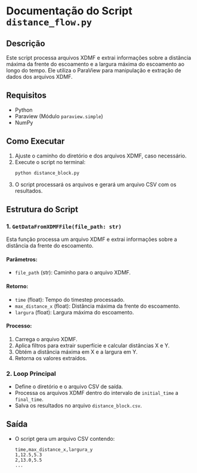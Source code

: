 # Documentação do Script `distance_flow.py`

## Descrição
Este script processa arquivos XDMF e extrai informações sobre a distância máxima da frente do escoamento e a largura máxima do escoamento ao longo do tempo. Ele utiliza o ParaView para manipulação e extração de dados dos arquivos XDMF.

## Requisitos
- Python
- Paraview (Módulo `paraview.simple`)
- NumPy

## Como Executar
1. Ajuste o caminho do diretório e dos arquivos XDMF, caso necessário.
2. Execute o script no terminal:
   ```bash
   python distance_block.py
   ```
3. O script processará os arquivos e gerará um arquivo CSV com os resultados.

## Estrutura do Script
### 1. `GetDataFromXDMFFile(file_path: str)`
Esta função processa um arquivo XDMF e extrai informações sobre a distância da frente do escoamento.

#### Parâmetros:
- `file_path` (str): Caminho para o arquivo XDMF.

#### Retorno:
- `time` (float): Tempo do timestep processado.
- `max_distance_x` (float): Distância máxima da frente do escoamento.
- `largura` (float): Largura máxima do escoamento.

#### Processo:
1. Carrega o arquivo XDMF.
2. Aplica filtros para extrair superfície e calcular distâncias X e Y.
3. Obtém a distância máxima em X e a largura em Y.
4. Retorna os valores extraídos.

### 2. Loop Principal
- Define o diretório e o arquivo CSV de saída.
- Processa os arquivos XDMF dentro do intervalo de `initial_time` a `final_time`.
- Salva os resultados no arquivo `distance_block.csv`.

## Saída
- O script gera um arquivo CSV contendo:
  ```csv
  time,max_distance_x,largura_y
  1,12.5,5.3
  2,13.0,5.5
  ...
  ```


